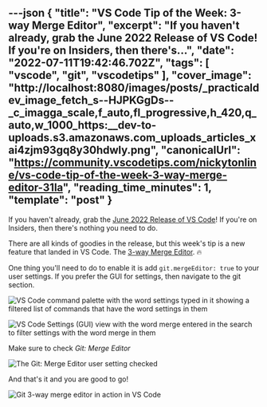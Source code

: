 ---json
{
  "title": "VS Code Tip of the Week: 3-way Merge Editor",
  "excerpt": "If you haven't already, grab the June 2022 Release of VS Code! If you're on Insiders, then there's...",
  "date": "2022-07-11T19:42:46.702Z",
  "tags": [
    "vscode",
    "git",
    "vscodetips"
  ],
  "cover_image": "http://localhost:8080/images/posts/_practicaldev_image_fetch_s--HJPKGgDs--_c_imagga_scale,f_auto,fl_progressive,h_420,q_auto,w_1000_https:__dev-to-uploads.s3.amazonaws.com_uploads_articles_xai4zjm93gq8y30hdwly.png",
  "canonicalUrl": "https://community.vscodetips.com/nickytonline/vs-code-tip-of-the-week-3-way-merge-editor-31la",
  "reading_time_minutes": 1,
  "template": "post"
}
---

If you haven't already, grab the [June 2022 Release of VS Code](https://code.visualstudio.com/updates/v1_69)! If you're on Insiders, then there's nothing you need to do.

There are all kinds of goodies in the release, but this week's tip is a new feature that landed in VS Code. The [3-way Merge Editor](https://code.visualstudio.com/updates/v1_69#_3-way-merge-editor). 🔥

One thing you'll need to do to enable it is add `git.mergeEditor: true` to your user settings. If you prefer the GUI for settings, then navigate to the git section.

![VS Code command palette with the word settings typed in it showing a filtered list of commands that have the word settings in them](http://localhost:8080/images/posts/_uploads_articles_nfkous81j7gl3h6w8xaf.png)

![VS Code Settings (GUI) view with the word merge entered in the search to filter settings with the word merge in them](http://localhost:8080/images/posts/_uploads_articles_p1x3z0gur3qu40pgysmt.png)
 

Make sure to check *Git: Merge Editor*

![The Git: Merge Editor user setting checked](http://localhost:8080/images/posts/_uploads_articles_6xnruqtzc0uxwe5bfb66.png)

And that's it and you are good to go!

![Git 3-way merge editor in action in VS Code](http://localhost:8080/images/posts/_uploads_articles_2co1nz57h3dubxa57gbs.png)
